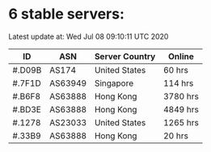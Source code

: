 # 6 stable servers:

Latest update at: Wed Jul 08 09:10:11 UTC 2020

| ID | ASN | Server Country | Online |
| -- | --- | -------------- | ------ |
| #.D09B | AS174 | United States | 60 hrs |
| #.7F1D | AS63949 | Singapore | 114 hrs |
| #.B6F8 | AS63888 | Hong Kong | 3780 hrs |
| #.BD3E | AS63888 | Hong Kong | 4849 hrs |
| #.1278 | AS23033 | United States | 1265 hrs |
| #.33B9 | AS63888 | Hong Kong | 20 hrs |

